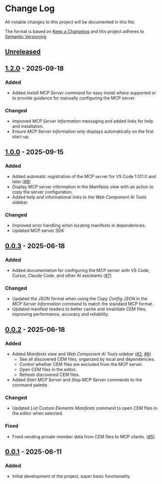 # Change Log

All notable changes to this project will be documented in this file.

The format is based on [Keep a Changelog](http://keepachangelog.com/) and this project adheres to [Semantic Versioning](http://semver.org/).

## [Unreleased]

## [1.2.0] - 2025-09-18

### Added

- Added _Install MCP Server_ command for easy install where supported or to provide guidance for manually configuring the MCP server.

### Changed

- Improved _MCP Server Information_ messaging and added links for help and installation.
- Ensure _MCP Server Information_ only displays automatically on the first start-up.

## [1.0.0] - 2025-09-15

### Added

- Added automatic registration of the MCP server for VS Code 1.101.0 and later ([#8](https://github.com/d13/vscode-web-components-ai/issues/8))
- Display MCP server information in the Manifests view with an action to copy the server configuration.
- Added help and informational links to the _Web Component AI Tools_ sidebar.

### Changed

- Improved error handling when locating manifests in dependencies.
- Updated MCP server SDK

## [0.0.3] - 2025-06-18

### Added

- Added documentation for configuring the MCP server with VS Code, Cursor, Claude Code, and other AI assistants ([#7](https://github.com/d13/vscode-web-components-ai/issues/7))

### Changed

- Updated the JSON format when using the _Copy Config JSON_ in the _MCP Server Information_ command to match the standard MCP format.
- Updated manifest readers to better cache and invalidate CEM files, improving performance, accuracy and reliability.

## [0.0.2] - 2025-06-18

### Added

- Added _Manifests_ view and _Web Component AI Tools_ sidebar ([#2](https://github.com/d13/vscode-web-components-ai/issues/2), [#6](https://github.com/d13/vscode-web-components-ai/issues/6))
  - See all discovered CEM files, organized by local and dependencies.
  - Control whether CEM files are excluded from the MCP server.
  - Open CEM files in the editor.
  - Refresh discovered CEM files.
- Added _Start MCP Server_ and _Stop MCP Server_ commands to the command palette.

### Changed

- Updated _List Custom Elements Manifests_ command to open CEM files in the editor when selected.

### Fixed

- Fixed sending private member data from CEM files to MCP clients. ([#5](https://github.com/d13/vscode-web-components-ai/issues/5))

## [0.0.1] - 2025-06-11

### Added

- Initial development of the project, super basic functionality.

[unreleased]: https://github.com/d13/vscode-web-components-ai/compare/v1.2.0...HEAD
[1.2.0]: https://github.com/d13/vscode-web-components-ai/compare/v1.0.0...v1.2.0
[1.0.0]: https://github.com/d13/vscode-web-components-ai/compare/v0.0.3...v1.0.0
[0.0.3]: https://github.com/d13/vscode-web-components-ai/compare/v0.0.2...v0.0.3
[0.0.2]: https://github.com/d13/vscode-web-components-ai/compare/v0.0.1...v0.0.2
[0.0.1]: https://github.com/d13/vscode-web-components-ai/tree/v0.0.1
